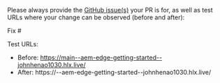 Please always provide the [GitHub issue(s)](../issues) your PR is for, as well as test URLs where your change can be observed (before and after):

Fix #<gh-issue-id>

Test URLs:
- Before: https://main--aem-edge-getting-started--johnhenao1030.hlx.live/
- After: https://<branch>--aem-edge-getting-started--johnhenao1030.hlx.live/
